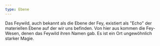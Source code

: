 ```yaml
---
type: Ebene
---
```


Das Feywild, auch bekannt als die Ebene der Fey, existiert als "Echo" der
materiellen Ebene auf der wir uns befinden. Von hier aus kommen die
Fey-Wesen, denen das Feywild ihren Namen gab. Es ist ein Ort ungewöhnlich
starker Magie.
